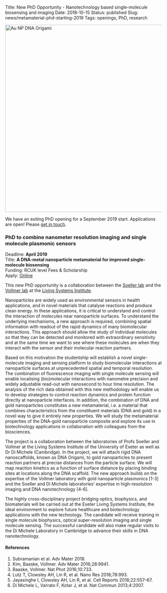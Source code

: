 Title: New PhD Opportunity - Nanotechnology based single-molecule biosensing and imaging
Date: 2018-10-15
Status: published
Slug: news/metamaterial-phd-starting-2019
Tags: openings, PhD, research

<img align="center" width="600"
src="{static}/images/research/metamaterials-schematic.png" alt="Au NP DNA Origami">

We have an exiting PhD opening for a September 2019 start. Applications are open! Please [get in touch]({filename}/pages/contact.md).

### PhD to combine nanometer resolution imaging and single molecule plasmonic sensors

Deadline: **April 2019** <br>
Title: **A DNA-metal nanoparticle metamaterial for improved single-molecule biosensing** <br>
Funding: RCUK level Fees & Scholarship <br>
Apply: [Online](http://www.exeter.ac.uk/studying/funding/award/?id=3366)

This new PhD opportunity is a collaboration between the [Soeller lab](http://soellerlab.ex.ac.uk/) and the [Vollmer lab](https://www.exeter.ac.uk/livingsystems/team/faculty/vollmer/) at the [Living Systems Institute](http://www.exeter.ac.uk/livingsystems/).

Nanoparticles are widely used as environmental sensors in health applications, and in novel materials that catalyse reactions and produce clean energy. In these applications, it is critical to understand and control the interaction of molecules near nanoparticle surfaces. To understand the underlying mechanisms, a new approach is required, combining spatial information with readout of the rapid dynamics of many biomolecular interactions. This approach should allow the study of individual molecules so that they can be detected and monitored with extraordinary sensitivity and at the same time we want to see where these molecules are when they interact with the sensor and their molecular reaction partners.

Based on this motivation the studentship will establish a novel single-molecule imaging and sensing platform to study biomolecular interactions at nanoparticle surfaces at unprecedented spatial and temporal resolution. The combination of fluorescence imaging with single molecule sensing will enable localising (bio)molecular interactions with nanometre precision and widely adjustable read-out with nanosecond to hour time resolution. The analysis of the rich data obtained with this new methodology will enable us to develop strategies to control reaction dynamics and protein function directly at nanoparticle interfaces. In addition, the combination of DNA and gold nanoparticles constitutes a new metamaterial, i.e. a material that combines characteristics from the constituent materials (DNA and gold) in a novel way to give it entirely new properties. We will study the metamaterial properties of the DNA-gold nanoparticle composite and explore its use in biotechnology applications in collaboration with colleagues from the biosciences.

The project is a collaboration between the laboratories of Profs Soeller and Vollmer at the Living Systems Institute of the University of Exeter as well as Dr Di Michele (Cambridge). In the project, we will attach rigid DNA nanoscaffolds, known as DNA Origami, to gold nanoparticles to present reaction partners at precise distances from the particle surface. We will map reaction kinetics as a function of surface distance by placing binding sites at locations along the DNA scaffold. The new approach builds on the expertise of the Vollmer laboratory with gold nanoparticle plasmonics [1-3] and the Soeller and Di Michele laboratories’ expertise in high-resolution imaging and DNA nanotechnology [4-6].

The highly cross-disciplinary project bridging optics, biophysics, and biomaterials will be carried out at the Exeter Living Systems Institute, the ideal environment to explore future healthcare and biotechnology applications with the new technology. The candidate will receive training in single molecule biophysics, optical super-resolution imaging and single molecule sensing. The successful candidate will also make regular visits to the Di Michele Laboratory in Cambridge to advance their skills in DNA nanotechnology.

#### References

1.	Subramanian et al. Adv Mater 2018.
2. 	Kim, Baaske, Vollmer. Adv Mater 2016;28:9941.
3.	Baaske, Vollmer. Nat Phot 2016;10:733.
4.	Lutz T, Clowsley AH, Lin R, et al. Nano Res 2018;78:993. 
5.	Jayasinghe I, Clowsley AH, Lin R, et al. Cell Reports 2018;22:557–67. 
6.	Di Michele L, Varrato F, Kotar J, et al. Nat Commun 2013;4:2007. 

<!-- <img style="float:right; border-left:18px solid white" width="500" -->
<!-- src="{static}/images/research/POLII-PAINT-for-web-page-02.png" alt="Pol II super-resolution detail"> -->

<!-- __Figure__. _The figure shows the distribution of Pol II in the nucleus of a HCT116 cell. The diffraction limited data is shown in green and the super-resolution data obtained using the DNA-PAINT method that is fully established in our laboratories is shown in red-orange. The magnified inset demonstrates the small distances between adjacent Pol II sites which appear to form clusters within some areas of the nucleus. In this project we will extend this methodology from the fixed preparation shown here into live cells and also look simultaneously at Pol II and the exonuclease Xrn2._ -->

